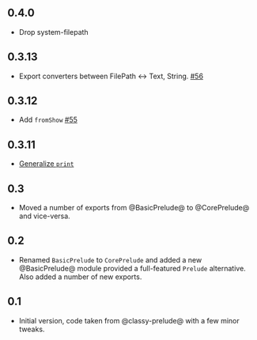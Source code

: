 ## 0.4.0

* Drop system-filepath

## 0.3.13

* Export converters between FilePath <-> Text, String. [#56](https://github.com/snoyberg/basic-prelude/pull/56)

## 0.3.12

* Add `fromShow` [#55](https://github.com/snoyberg/basic-prelude/pull/55)

## 0.3.11

* [Generalize `print`](https://github.com/snoyberg/basic-prelude/pull/51)

## 0.3

* Moved a number of exports from @BasicPrelude@ to @CorePrelude@ and vice-versa.

## 0.2

* Renamed `BasicPrelude` to `CorePrelude` and added a new @BasicPrelude@ module
provided a full-featured `Prelude` alternative. Also added a number of new
exports.

## 0.1

* Initial version, code taken from @classy-prelude@ with a few minor tweaks.
